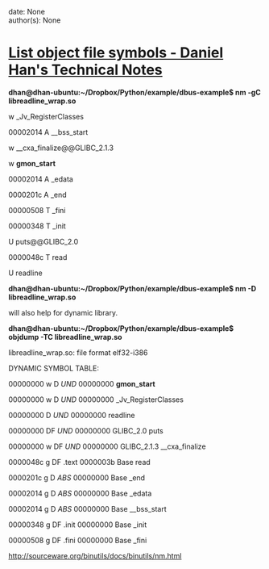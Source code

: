 
date: None  
author(s): None  

# [List object file symbols - Daniel Han's Technical Notes](https://sites.google.com/site/xiangyangsite/home/technical-tips/software-development/object-file-symbols)

**dhan@dhan-ubuntu:~/Dropbox/Python/example/dbus-example$ nm -gC libreadline_wrap.so**

w _Jv_RegisterClasses

00002014 A __bss_start

w __cxa_finalize@@GLIBC_2.1.3

w __gmon_start__

00002014 A _edata

0000201c A _end

00000508 T _fini

00000348 T _init

U puts@@GLIBC_2.0

0000048c T read

U readline

 **dhan@dhan-ubuntu:~/Dropbox/Python/example/dbus-example$ nm -D libreadline_wrap.so**

will also help for dynamic library.

 **dhan@dhan-ubuntu:~/Dropbox/Python/example/dbus-example$ objdump -TC libreadline_wrap.so**

libreadline_wrap.so: file format elf32-i386

DYNAMIC SYMBOL TABLE:

00000000 w D *UND* 00000000 __gmon_start__

00000000 w D *UND* 00000000 _Jv_RegisterClasses

00000000 D *UND* 00000000 readline

00000000 DF *UND* 00000000 GLIBC_2.0 puts

00000000 w DF *UND* 00000000 GLIBC_2.1.3 __cxa_finalize

0000048c g DF .text 0000003b Base read

0000201c g D *ABS* 00000000 Base _end

00002014 g D *ABS* 00000000 Base _edata

00002014 g D *ABS* 00000000 Base __bss_start

00000348 g DF .init 00000000 Base _init

00000508 g DF .fini 00000000 Base _fini

<http://sourceware.org/binutils/docs/binutils/nm.html>

